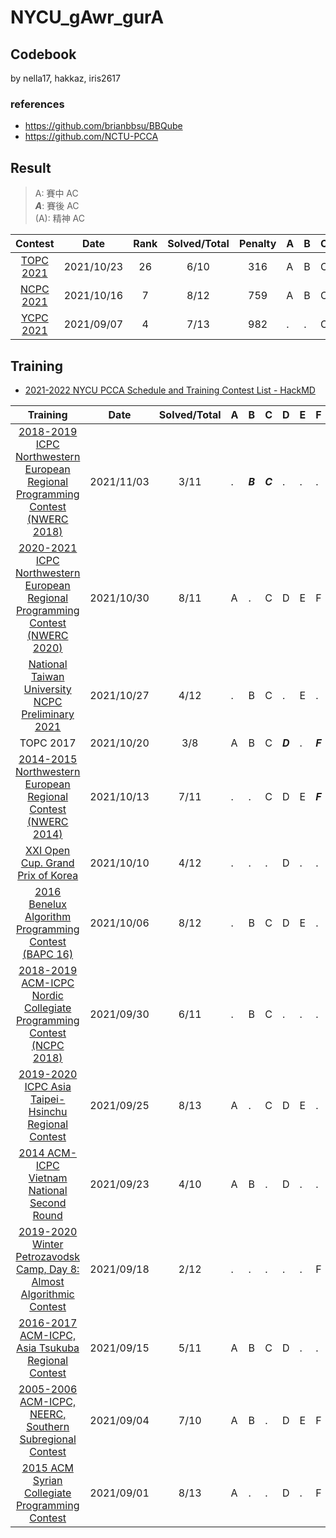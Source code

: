 # NYCU_gAwr_gurA

## Codebook

by nella17, hakkaz, iris2617

### references
- https://github.com/brianbbsu/BBQube
- https://github.com/NCTU-PCCA

## Result

> A: 賽中 AC  
> ***A***: 賽後 AC  
> (A): 精神 AC

|                           Contest                            |    Date    | Rank | Solved/Total | Penalty | A    | B    | C    | D    | E    | F    | G    | H    | I    | J    | K    | L    | M    |
| :----------------------------------------------------------: | :--------: | :--: | :----------: | :-----: | ---- | ---- | ---- | ---- | ---- | ---- | ---- | ---- | ---- | ---- | ---- | ---- | ---- |
|            [TOPC 2021](https://topc2021.icpc.tw/)            | 2021/10/23 |  26  |     6/10     |   316   | A    | B    | C    | D    | (E)  | (F)  | G    | .    | .    | J    |      |      |      |
| [NCPC 2021](https://web.archive.org/web/20211026062329/https://www2.nsysu.edu.tw/NCPC_scoreboard/NCPC2021_scoreboard.php) | 2021/10/16 |  7   |     8/12     |   759   | A    | B    | C    | D    | .    | .    | .    | H    | I    | J    | .    | L    |      |
|      [YCPC 2021](https://github.com/mzshieh/2021-ycpc)       | 2021/09/07 |  4   |     7/13     |   982   | .    | .    | C    | .    | E    | .    | .    | H    | I    | J    | .    | L    | M    |

## Training

- [2021-2022 NYCU PCCA Schedule and Training Contest List - HackMD](https://hackmd.io/@truckski/BJQN-3HGY)

|                           Training                           |    Date    | Solved/Total | A    | B       | C       | D       | E    | F       | G       | H    | I    | J    | K    | L    | M    |
| :----------------------------------------------------------: | :--------: | :----------: | ---- | ------- | ------- | ------- | ---- | ------- | ------- | ---- | ---- | ---- | ---- | ---- | ---- |
| [2018-2019 ICPC Northwestern European Regional Programming Contest (NWERC 2018)](https://codeforces.com/gym/102483) | 2021/11/03 |     3/11     | .    | ***B*** | ***C*** | .       | .    | .       | .       | H    | I    | .    | K    |      |      |
| [2020-2021 ICPC Northwestern European Regional Programming Contest (NWERC 2020)](https://codeforces.com/gym/103049) | 2021/10/30 |     8/11     | A    | .       | C       | D       | E    | F       | .       | H    | I    | .    | K    |      |      |
| [National Taiwan University NCPC Preliminary 2021](https://codeforces.com/gym/103328) | 2021/10/27 |     4/12     | .    | B       | C       | .       | E    | .       | .       | .    | .    | J    | .    | .    |      |
|                          TOPC 2017                           | 2021/10/20 |     3/8      | A    | B       | C       | ***D*** | .    | ***F*** | ***G*** | .    |      |      |      |      |      |
| [2014-2015 Northwestern European Regional Contest (NWERC 2014)](https://codeforces.com/gym/101482) | 2021/10/13 |     7/11     | .    | .       | C       | D       | E    | ***F*** | .       | H    | I    | J    | K    |      |      |
| [XXI Open Cup. Grand Prix of Korea](https://codeforces.com/gym/102759) | 2021/10/10 |     4/12     | .    | .       | .       | D       | .    | .       | .       | H    | .    | J    | K    | .    |      |
| [2016 Benelux Algorithm Programming Contest (BAPC 16)](https://codeforces.com/gym/101490) | 2021/10/06 |     8/12     | .    | B       | C       | D       | E    | .       | .       | .    | I    | J    | K    | L    |      |
| [2018-2019 ACM-ICPC Nordic Collegiate Programming Contest (NCPC 2018)](https://codeforces.com/gym/101933) | 2021/09/30 |     6/11     | .    | B       | C       | .       | .    | .       | .       | H    | I    | J    | K    |      |      |
| [2019-2020 ICPC Asia Taipei-Hsinchu Regional Contest](https://codeforces.com/gym/102460) | 2021/09/25 |     8/13     | A    | .       | C       | D       | E    | .       | .       | H    | .    | J    | K    | L    | .    |
| [2014 ACM-ICPC Vietnam National Second Round](https://codeforces.com/gym/100541) | 2021/09/23 |     4/10     | A    | B       | .       | D       | .    | .       | .       | .    | I    | .    |      |      |      |
| [2019-2020 Winter Petrozavodsk Camp, Day 8: Almost Algorithmic Contest](https://codeforces.com/gym/103261) | 2021/09/18 |     2/12     | .    | .       | .       | .       | .    | F       | G       | .    | .    | .    | .    | .    |      |
| [2016-2017 ACM-ICPC, Asia Tsukuba Regional Contest](https://codeforces.com/gym/101158) | 2021/09/15 |     5/11     | A    | B       | C       | D       | .    | .       | G       | .    | .    | .    | .    |      |      |
| [2005-2006 ACM-ICPC, NEERC, Southern Subregional Contest](https://codeforces.com/gym/100765) | 2021/09/04 |     7/10     | A    | B       | .       | D       | E    | F       | G       | .    | I    | .    |      |      |      |
| [2015 ACM Syrian Collegiate Programming Contest](https://codeforces.com/gym/101086) | 2021/09/01 |     8/13     | A    | .       | .       | D       | .    | F       | G       | H    | .    | J    | .    | L    | M    |

